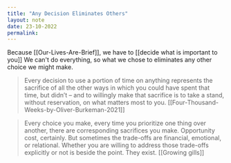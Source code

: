 ```yaml
---
title: "Any Decision Eliminates Others"
layout: note
date: 23-10-2022
permalink:
---
```


Because [[Our-Lives-Are-Brief]], we have to [[decide what is important to you]] We can't do everything, so what we chose to eliminates any other choice we might make. 

> Every decision to use a portion of time on anything represents the sacrifice of all the other ways in which you could have spent that time, but didn’t – and to willingly make that sacrifice is to take a stand, without reservation, on what matters most to you.
>[[Four-Thousand-Weeks-by-Oliver-Burkeman-2021]]

> Every choice you make, every time you prioritize one thing over another, there are corresponding sacrifices you make. Opportunity cost, certainly. But sometimes the trade-offs are financial, emotional, or relational. Whether you are willing to address those trade-offs explicitly or not is beside the point. They exist.
>[[Growing gills]]